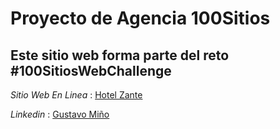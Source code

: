 # Proyecto de Agencia 100Sitios

## Este sitio web forma parte del reto #100SitiosWebChallenge




*Sitio Web En Linea* : [Hotel Zante](https://guswebdev.github.io/002-agency-100-sitios/)

*Linkedin* : [Gustavo Miño](https://www.linkedin.com/in/gustavo-dev-web/)

